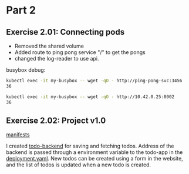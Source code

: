 # Part 2

## Exercise 2.01: Connecting pods

- Removed the shared volume
- Added route to ping pong service "/" to get the pongs
- changed the log-reader to use api.

busybox debug:

``` bash
kubectl exec -it my-busybox -- wget -qO - http://ping-pong-svc:3456
36

kubectl exec -it my-busybox -- wget -qO - http://10.42.0.25:8002
36
```

## Exercise 2.02: Project v1.0

[manifests](e_2.02/)

I created [todo-backend](../todo-backend/) for saving and fetching todos. Address of the backend is passed through a environment variable to the todo-app in the [deployment.yaml](e_2.02/deployment.yaml). New todos can be created using a form in the website, and the list of todos is updated when a new todo is created.